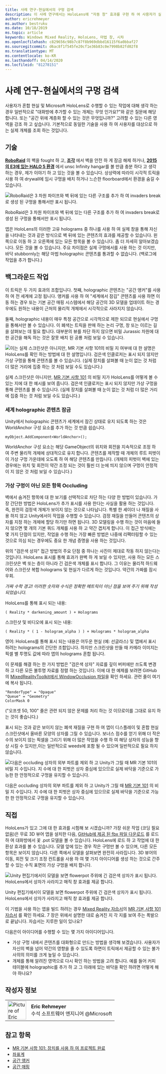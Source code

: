 ```yaml
---
title: 사례 연구-현실에서의 구멍 검색
description: 이 사례 연구에서는 HoloLens에 "자동 창" 효과를 구현 하 여 사용자가 실제 환경 내에서 옆면을 볼 수 있도록 하는 방법을 설명 합니다.
author: ericrehmeyer
ms.author: bestruku
ms.date: 10/18/2019
ms.topic: article
keywords: Windows Mixed Reality, HoloLens, 마법 창, 시차
ms.openlocfilehash: c829656c98b7c87f8b969dbbd16115f6a0bbaf27
ms.sourcegitcommit: d6ac8f1f545fe20cf1e36b83c0e7998b82fd02f8
ms.translationtype: MT
ms.contentlocale: ko-KR
ms.lasthandoff: 04/14/2020
ms.locfileid: "81278151"
---
```

# <a name="case-study---looking-through-holes-in-your-reality"></a>사례 연구-현실에서의 구멍 검색

사용자가 혼합 현실 및 Microsoft HoloLens로 수행할 수 있는 작업에 대해 생각 하는 경우 일반적으로 "대화방에 추가할 수 있는 개체는 무엇 인가요?"와 같은 질문에 해당 합니다. 또는 "공간 위에 계층화 할 수 있는 것은 무엇입니까?" 고려할 수 있는 다른 영역을 강조 하 고 싶습니다. 기본적으로 동일한 기술을 사용 하 여 사용자를 대상으로 하는 실제 개체를 조회 하는 것입니다.

## <a name="the-tech"></a>기술

**[RoboRaid](https://www.youtube.com/watch?v=Hf9qkURqtbM)** 의 벽을 fought 하 고, **[조각](case-study-creating-an-immersive-experience-in-fragments.md)** 에서 벽을 안전 하 게 잠금 해제 하거나, **[2015의 E3에 있는 HALO 5 환경](https://www.youtube.com/watch?v=QDw5QjDtFy8)** 에서 unsc Infinity hangar를 볼 만큼 충분 하다 고 생각 하는 경우, 제가 이야기 하 고 있는 것을 볼 수 있습니다. 상상력에 따라이 시각적 트릭을 사용 하 여 drywall에 임시 구멍을 배치 하거나 느슨한 floorboard에서 환경을 숨길 수 있습니다.

![RoboRaid은 3 차원 파이프와 벽 뒤에 있는 다른 구조를 추가 하 여 invaders break로 생성 된 구멍을 통해서만 표시 됩니다.](images/roboraid-640px.png)

RoboRaid은 3 차원 파이프와 벽 뒤에 있는 다른 구조를 추가 하 여 invaders break로 생성 된 구멍을 통해서만 표시 됩니다.

앱은 HoloLens의 이러한 고유 holograms 중 하나를 사용 하 여 실제 창을 통해 자신을 나타내는 것과 같은 방식으로 벽 뒤에 있는 콘텐츠의 효과를 제공할 수 있습니다. 왼쪽으로 이동 하 고 오른쪽에 있는 모든 항목을 볼 수 있습니다. 좀 더 자세히 알아보겠습니다. 모든 것을 볼 수 있습니다. 주요 차이점은 실제 구멍에서를 사용 하는 것 이지만, 바닥 stubbornly는 해당 마법 holographic 콘텐츠를 통과할 수 없습니다. (백로그에 작업을 추가 합니다.)

## <a name="behind-the-scenes"></a>백그라운드 작업

이 트릭은 두 가지 효과의 조합입니다. 첫째, holographic 콘텐츠는 "공간 앵커"를 사용 하 여 전 세계에 고정 됩니다. 앵커를 사용 하 여 "세계에서 잠김" 콘텐츠를 사용 하면 이동 하는 경우 또는 기본 공간 매핑 시스템에서 해당 공간의 3D 모델을 업데이트 하는 경우에도 원하는 내용이 근처의 물리적 개체에서 시각적으로 사라지지 않습니다.

둘째, holographic 내용이 매우 특정 공간으로 시각적으로 제한 되므로 현실에서 구멍을 통해서만 볼 수 있습니다. 이 폐색는 트릭을 판매 하는 논리 구멍, 창 또는 이르는 길을 살펴보는 데 필요 합니다. 대부분의 뷰를 차단 하지 않으면 비밀 Jurassic 차원에 대 한 공간을 해독 하는 것은 잘못 배치 된 공룡 처럼 보일 수 있습니다.

![이는 실제 스크린샷은 아니지만, MR 기본 사항 101의 비밀 지 여부에 대 한 설명은 HoloLens를 확인 하는 방법에 대 한 설명입니다. 검은색 인클로저는 표시 되지 않지만 가상 구멍을 통해 콘텐츠를 볼 수 있습니다. (실제 장치를 살펴볼 때 눈이 없는 것 처럼 더 많은 거리에 집중 하는 것 처럼 보일 수도 있습니다.)](images/origamiholecomposited-640px.png)

실제 스크린샷은 아니지만, [MR 기본 사항 101](holograms-101.md) 의 비밀 지가 HoloLens를 어떻게 볼 수 있는 지에 대 한 예시를 보여 줍니다. 검은색 인클로저는 표시 되지 않지만 가상 구멍을 통해 콘텐츠를 볼 수 있습니다. (실제 장치를 살펴볼 때 눈이 없는 것 처럼 더 많은 거리에 집중 하는 것 처럼 보일 수도 있습니다.)

### <a name="world-locking-holographic-content"></a>세계 holographic 콘텐츠 잠금

Unity에서 holographic 콘텐츠가 세계에서 잠긴 상태로 유지 되도록 하는 것은 WorldAnchor 구성 요소를 추가 하는 것 만큼 쉽습니다.

```
myObject.AddComponent<WorldAnchor>();
```

WorldAnchor 구성 요소는 해당 GameObject의 위치와 회전을 지속적으로 조정 하 여 주변 물리적 개체에 상대적으로 유지 합니다. 콘텐츠를 제작할 때 개체의 루트 피벗이이 가상 구멍 가운데에 오도록 하 여 해당 콘텐츠를 만듭니다. (개체의 피벗이 벽에 있는 경우에는 위치 및 회전이 약간 조정 되는 것이 훨씬 더 눈에 띄지 않으며 구멍이 안정적이 지 않은 것 처럼 보일 수 있습니다.)

### <a name="occluding-everything-but-the-virtual-hole"></a>가상 구멍이 아닌 모든 항목 Occluding

벽에서 숨겨진 항목에 대 한 보기를 선택적으로 차단 하는 다양 한 방법이 있습니다. 가장 간단한 방법은 HoloLens가 추가 표시를 사용 한다는 사실을 활용 하는 것입니다. 즉, 완전히 검정색 개체가 보이지 않는 것으로 나타납니다. 특별 한 셰이더 나 재질을 사용 하지 않고 Unity에서이 작업을 수행할 수 있습니다. 검정 재질을 만들어 콘텐츠의 상자를 지정 하는 개체에 할당 하기만 하면 됩니다. 3D 모델링을 수행 하는 것이 마음에 들지 않으면 몇 개의 기본 쿼드 개체를 사용 하 고 약간 겹치게 합니다. 이 접근 방식에는 몇 가지 단점이 있지만, 작업을 수행 하는 가장 빠른 방법은 나중에 리팩터링할 수 있는 것으로 의심 되는 경우에도 중요 한 개념 증명을 사용 하는 것입니다.

위의 "검은색 상자" 접근 방법의 주요 단점 중 하나는 사진이 제대로 작동 하지 않는다는 것입니다. HoloLens 표시를 통해 효과가 완벽 하 게 보일 수 있지만, 사용 하는 모든 스크린샷은 벽 또는 층이 아니라 긴 검은색 개체를 표시 합니다. 그 이유는 물리적 하드웨어와 스크린샷 복합 holograms 및 현실가 다르게 하는 것입니다. 약간의 가짜를 잠시 우회.

*가짜 수학 경고! 이러한 숫자와 수식은 정확한 메트릭이 아닌 점을 보여 주기 위해 작성 되었습니다.*

HoloLens를 통해 표시 되는 내용:

```
( Reality * darkening_amount ) + Holograms
```

스크린샷 및 비디오에 표시 되는 내용:

```
( Reality * ( 1 - hologram_alpha ) ) + Holograms * hologram_alpha
```

영어: HoloLens를 통해 표시 되는 내용은 어두운 현실 (예: 선글라스) 및 앱에서 표시 하려는 holograms의 간단한 조합입니다. 하지만 스크린샷을 만들 때 카메라 이미지는 픽셀 별 투명도 값에 따라 앱의 holograms 혼합 됩니다.

이 문제를 해결 하는 한 가지 방법은 "검은색 상자" 자료를 깊이 버퍼에만 쓰도록 변경 하 고 다른 모든 불투명 자료를 정렬 하는 것입니다. 이에 대 한 예제를 보려면 GitHub의 [MixedRealityToolkit에서 WindowOcclusion 파일](https://github.com/Microsoft/MixedRealityToolkit-Unity/blob/htk_release/Assets/HoloToolkit/Common/Shaders/WindowOcclusion.shader)을 확인 하세요. 관련 줄이 여기에 복사 됩니다.

```
"RenderType" = "Opaque"
"Queue" = "Geometry"
ColorMask 0
```

("오프셋 50, 100" 줄은 관련 되지 않은 문제를 처리 하는 것 이므로이를 그대로 유지 하는 것이 좋습니다.)

표시 되는 것과 같은 보이지 않는 폐색 재질을 구현 하 여 앱이 디스플레이 및 혼합 현실 스크린샷에서 올바른 모양의 상자를 그릴 수 있습니다. 보너스 점수를 얻기 위해 더 작은 수의 보이지 않는 픽셀을 그리기 위해 더 많은 작업을 수행 하 여 해당 상자의 성능을 향상 시킬 수 있지만,이는 일반적으로 weeds에 포함 될 수 있으며 일반적으로 필요 하지 않습니다.

![다음은 occluding 상자의 외부 파트를 제외 하 고 Unity가 그릴 때 MR 기본 101의 비밀 지 수입니다. 지 수에 대 한 피벗은 상자 중심에 있으므로 실제 바닥을 기준으로 가능한 한 안정적으로 구멍을 유지할 수 있습니다.](images/underworld-occluded-640px.png)

다음은 occluding 상자의 외부 파트를 제외 하 고 Unity가 그릴 때 [MR 기본 101](holograms-101.md) 의 비밀 지 수입니다. 지 수에 대 한 피벗은 상자 중심에 있으므로 실제 바닥을 기준으로 가능한 한 안정적으로 구멍을 유지할 수 있습니다.

## <a name="do-it-yourself"></a>직접

HoloLens가 있고 그에 대 한 효과를 시험해 보 시겠습니까? 가장 쉬운 작업 (코딩 필요 없음)은 무료 3D 뷰어 앱을 설치한 다음, [GitHub에 제공 된 fbx 파일 다운로드](https://github.com/Microsoft/HolographicAcademy/tree/CaseStudy-MagicWindow/MagicWindow) 를 로드 하 여 대화방에서 꽃 .pot 모델을 볼 수 있습니다. HoloLens에 로드 하 고 작업에 대 한 환상 효과를 볼 수 있습니다. 모델 앞에 있는 경우 작은 구멍만 볼 수 있으며, 다른 모든 항목은 보이지 않습니다. 다른 쪽에서 모델을 살펴보면 완전히 사라집니다. 3D 뷰어의 이동, 회전 및 크기 조정 컨트롤을 사용 하 여 몇 가지 아이디어를 생성 하는 것으로 간주할 수 있는 수직 표면의 가상 구멍을 배치 합니다.

![Unity 편집기에서이 모델을 보면 flowerpot 주위에 긴 검은색 상자가 표시 됩니다. HoloLens에서 상자가 사라지고 매직 창 효과를 제공 합니다.](images/magicwindowflowerpotineditor.png)

Unity 편집기에서이 모델을 보면 flowerpot 주위에 긴 검은색 상자가 표시 됩니다. HoloLens에서 상자가 사라지고 매직 창 효과를 제공 합니다.

이 기법을 사용 하는 앱을 빌드 하려는 경우 [Mixed Reality 자습서](tutorials.md)의 [MR 기본 사항 101 자습서](holograms-101.md) 를 확인 하세요. 7 장은 위에서 설명한 대로 숨겨진 지 각 지를 보여 주는 폭발으로 끝납니다. 자습서는 지루한 일이 있나요?

다음은이 아이디어를 수행할 수 있는 몇 가지 아이디어입니다.
* 가상 구멍 내에서 콘텐츠를 대화형으로 만드는 방법을 생각해 보겠습니다. 사용자가 자신의 벽을 넘어 약간의 영향을 줄 수 있도록 하면이 트릭에서 제공할 수 있는 불가사의의 의미를 크게 높일 수 있습니다.
* 개체를 통해 알려진 영역으로 다시 확인 하는 방법을 고려 합니다. 예를 들어 커피 테이블에 holographic를 추가 하 고 그 아래에 있는 바닥을 확인 하려면 어떻게 해야 하나요?

## <a name="about-the-author"></a>작성자 정보

<table style="border-collapse:collapse">
<tr>
<td style="border-style: none" width="60px"><img alt="Picture of Eric Rehmeyer" width="60" height="60" src="images/genericusertile.jpg"></td>
<td style="border-style: none"><b>Eric Rehmeyer</b><br>수석 소프트웨어 엔지니어 @Microsoft</td>
</tr>
</table>

## <a name="see-also"></a>참고 항목
* [MR 기본 사항 101: 장치를 사용 하 여 프로젝트 완료](holograms-101.md)
* [좌표계](coordinate-systems.md)
* [공간 앵커](spatial-anchors.md)
* [공간 매핑](spatial-mapping.md)
